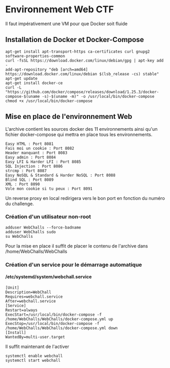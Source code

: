 # Environnement Web CTF

Il faut impérativement une VM pour que Docker soit fluide

## Installation de Docker et Docker-Compose
```
apt-get install apt-transport-https ca-certificates curl gnupg2 software-properties-common
curl -fsSL https://download.docker.com/linux/debian/gpg | apt-key add -
add-apt-repository "deb [arch=amd64] https://download.docker.com/linux/debian $(lsb_release -cs) stable"
apt-get update
apt-get install docker-ce
curl -L "https://github.com/docker/compose/releases/download/1.25.3/docker-compose-$(uname -s)-$(uname -m)" -o /usr/local/bin/docker-compose
chmod +x /usr/local/bin/docker-compose
```

## Mise en place de l'environnement Web

L'archive contient les sources docker des 11 environnements ainsi qu'un fichier docker-compose qui mettra en place tous les environnements. 

```
Easy HTML : Port 8081
Fais moi un cookie : Port 8082
Header manquant : Port 8083
Easy admin : Port 8084
Easy LFI & Harder LFI : Port 8085
SQL Injection : Port 8086
strcmp : Port 8087
Easy NoSQL & Standard & Harder NoSQL : Port 8088
Blind SQL : Port 8089
XML : Port 8090
Vole mon cookie si tu peux : Port 8091
```

Un reverse proxy en local redirigera vers le bon port en fonction du numéro du challenge.

### Création d'un utilisateur non-root
```
adduser WebChalls --force-badname
adduser WebChalls sudo
su WebChalls
```

Pour la mise en place il suffit de placer le contenu de l'archive dans /home/WebChalls/WebChalls

### Création d'un service pour le démarrage automatique
#### /etc/systemd/system/webchall.service
```
[Unit]
Description=WebChall
Requires=webchall.service
After=webchall.service
[Service]
Restart=always
ExecStart=/usr/local/bin/docker-compose -f /home/WebChalls/WebChalls/docker-compose.yml up
ExecStop=/usr/local/bin/docker-compose -f /home/WebChalls/WebChalls/docker-compose.yml down
[Install]
WantedBy=multi-user.target
```
Il suffit maintenant de l'activer
```
systemctl enable webchall
systemctl start webchall
```
